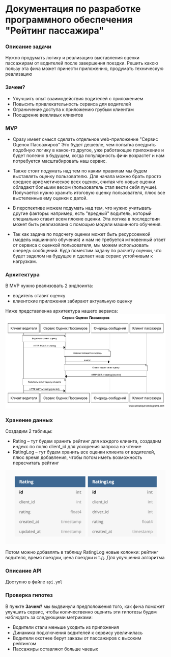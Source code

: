 # Документация по разработке программного обеспечения "Рейтинг пассажира"

### Описание задачи
Нужно продумать логику и реализацию выставления оценки пассажирам от водителей после завершения поездки.
Решить какою пользу эта фича может принести приложению, продумать техническую реализацию

### Зачем?
* Улучшить опыт взаимодействия водителей с приложением
* Повысить привлекательность сервиса для водителей
* Ограничение доступа к приложению грубым клиентам
* Поощрение вежливых клиентов

### MVP
* Сразу имеет смысл сделать отдельное web-приложение "Сервис Оценок Пассажиров"
Это будет дешевле, чем попытка внедрить подобную логику в какое-то другое, уже работающее приложение и будет полезно в будущем,
когда популярность фичи возрастет и нам потребуется масштабировать наш сервис.

* Также стоит подумать над тем по каким правилам мы будем выставлять оценку пользователю.
Для начала можно брать просто среднее арифметическое всех оценок, считая что новые оценки
обладают большим весом (пользователь стал вести себя лучше). Получается нужно хранить итоговую оценку пользователя, плюс
все выстеленные ему оценки с датой.

* В перспективе можем подумать над тем, что нужно учитывать другие факторы: например, есть "вредный" водитель,
который специально ставит всем плохие оценки.
Эта логика в последствии может быть реализована с помощью модели машинного обучения.

* Так как задача по подсчету оценки может быть ресурсоемкой (модель машинного обучения)
и нам не требуется мгновенный ответ от сервиса с оценкой пользователя, мы можем использовать очередь сообщений.
Куда поместим задачу по расчету оценки, что будет заделом на будущее и сделает наш сервис устойчивым к нагрузкам.


### Архитектура
В MVP нужно реализовать 2 эндпоинта:
* водитель ставит оценку
* клиентские приложения забирают актуальную оценку

Ниже представленна архитектура нашего вервиса:
![service_sequence](images/rating_service_sequence_diagram.png)


### Хранение данных
Создадим 2 таблицы:
* Rating – тут будем хранить рейтинг для каждого клиента, создадим индекс по полю client_id
 для ускорения запроса на чтение
* RatingLog – тут будем хранить все оценки клиента от водителей, плюс время добавления,
 чтобы потом иметь возможность пересчитать рейтинг

![db_diagram](images/rating_service_db_diagram.png)

Потом можно добавлять в таблицу RatingLog новые колонки: рейтинг водителя, время поездки, цена поездки и т.д.
 Для улучшения алгоритма
 
### Описание API
Доступно в файле ```api.yml```

### Проверка гипотез
В пункте **Зачем?** мы выдвинули предположения того, как фича поможет улучшить сервис,
 чтобы количественно оценить эти гипотезы будем наблюдать за следующими метриками:
 
 * Водители стали меньше уходить из приложения
 * Динамика подключения водителей к сервису увеличилась
 * Водители охотнее берут заказы от пассажиров с высоким рейтингом
 * Пассажиры оставляют больше чаевых
